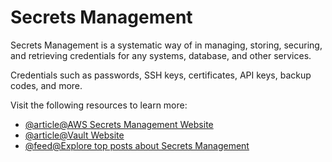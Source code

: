 # Secrets Management

Secrets Management is a systematic way of in managing, storing, securing, and retrieving credentials for any systems, database, and other services.

Credentials such as passwords, SSH keys, certificates, API keys, backup codes, and more.

Visit the following resources to learn more:

- [@article@AWS Secrets Management Website](https://aws.amazon.com/secrets-manager/)
- [@article@Vault Website](https://www.vaultproject.io/)
- [@feed@Explore top posts about Secrets Management](https://app.daily.dev/tags/secrets-management?ref=roadmapsh)
